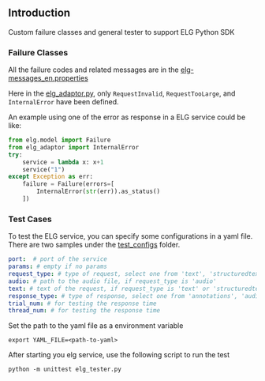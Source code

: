 ## Introduction
Custom failure classes and general tester to support ELG Python SDK


### Failure Classes

All the failure codes and related messages are in the [elg-messages_en.properties](elg-messages_en.properties)

Here in the [elg_adaptor.py](elg_adaptor.py), 
only `RequestInvalid`, `RequestTooLarge`, and `InternalError` have been defined.

An example using one of the error as response in a ELG service could be like:

```python
from elg.model import Failure
from elg_adaptor import InternalError
try:
    service = lambda x: x+1
    service("1")
except Exception as err:
    failure = Failure(errors=[
        InternalError(str(err)).as_status()
    ])
```

### Test Cases

To test the ELG service, you can specify some configurations in a yaml file. 
There are two samples under the [test_configs](test_configs) folder.
```yaml
port:  # port of the service
params: # empty if no params
request_type: # type of request, select one from 'text', 'structuredtext', 'audio'
audio: # path to the audio file, if request_type is 'audio'
text: # text of the request, if request_type is 'text' or 'structuredtext'
response_type: # type of response, select one from 'annotations', 'audio', 'classification', 'texts'
trial_num: # for testing the response time
thread_num: # for testing the response time
```

Set the path to the yaml file as a environment variable
```shell
export YAML_FILE=<path-to-yaml>
```

After starting you elg service, use the following script to run the test
```shell
python -m unittest elg_tester.py
```
 

